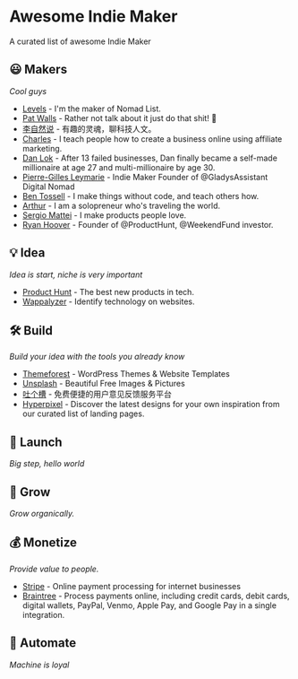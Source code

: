 # Awesome Indie Maker
A curated list of awesome Indie Maker

## 😃 Makers

*Cool guys*

* [Levels](https://levels.io/) - I'm the maker of Nomad List.
* [Pat Walls](https://twitter.com/thepatwalls) - Rather not talk about it just do that shit! 🖤
* [李自然说](https://www.youtube.com/channel/UCgLUl1WDoDXUtxPaZeSZHsw) - 有趣的灵魂，聊科技人文。
* [Charles](https://charlesngo.com/) - I teach people how to create a business online using affiliate marketing.
* [Dan Lok](https://www.youtube.com/channel/UCs_6DXZROU29pLvgQdCx4Ww) - After 13 failed businesses, Dan finally became a self-made millionaire at age 27 and multi-millionaire by age 30.
* [Pierre-Gilles Leymarie](https://twitter.com/pierregillesl) - Indie Maker Founder of @GladysAssistant Digital Nomad
* [Ben Tossell](https://twitter.com/bentossell) - I make things without code, and teach others how.
* [Arthur](https://arthuryeti.com/) -  I am a solopreneur who's traveling the world.
* [Sergio Mattei](https://twitter.com/matteing) -  I make products people love.
* [Ryan Hoover](https://twitter.com/rrhoover) - Founder of @ProductHunt, @WeekendFund investor.

## 💡 Idea

*Idea is start, niche is very important*

* [Product Hunt](https://www.producthunt.com/) - The best new products in tech.
* [Wappalyzer](https://www.wappalyzer.com/) - Identify technology on websites.

## 🛠 Build

*Build your idea with the tools you already know*

* [Themeforest](https://themeforest.net) - WordPress Themes & Website Templates
* [Unsplash](https://unsplash.com/) - Beautiful Free Images & Pictures
* [吐个槽](https://tucao.qq.com/) - 免费便捷的用户意见反馈服务平台
* [Hyperpixel](https://hyperpixel.io/) - Discover the latest designs for your own inspiration from our curated list of landing pages.

## 🚀 Launch

*Big step, hello world*


## 🌱 Grow

*Grow organically.*

## 💰 Monetize

*Provide value to people.*

* [Stripe](https://stripe.com/) - Online payment processing for internet businesses
* [Braintree](https://www.braintreepayments.com/) - Process payments online, including credit cards, debit cards, digital wallets, PayPal, Venmo, Apple Pay, and Google Pay in a single integration.

## 🤖 Automate

*Machine is loyal*
